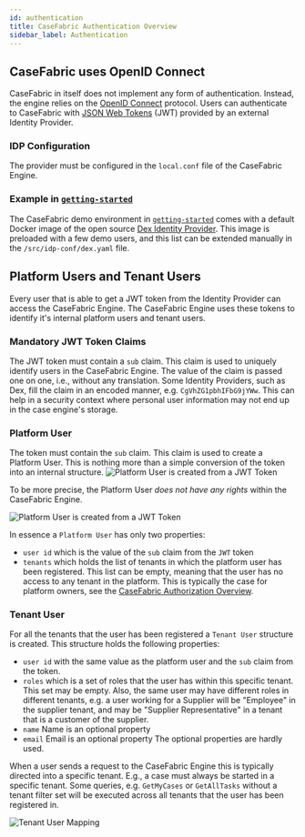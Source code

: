 ```yaml
---
id: authentication
title: CaseFabric Authentication Overview
sidebar_label: Authentication
---
```


## CaseFabric uses OpenID Connect
CaseFabric in itself does not implement any form of authentication. Instead, the engine relies on the [OpenID Connect](https://en.wikipedia.org/wiki/OpenID_Connect) protocol.
Users can authenticate to CaseFabric with [JSON Web Tokens](https://jwt.io/) (JWT) provided by an external Identity Provider.

### IDP Configuration
The provider must be configured in the `local.conf` file of the CaseFabric Engine.

### Example in [`getting-started`](https://github.com/casefabric/getting-started)
The CaseFabric demo environment in [`getting-started`](https://github.com/cafienne/getting-started) comes with a default Docker image of the open source [Dex Identity Provider](https://github.com/dexidp/dex).
This image is preloaded with a few demo users, and this list can be extended manually in the `/src/idp-conf/dex.yaml` file.

## Platform Users and Tenant Users
Every user that is able to get a JWT token from the Identity Provider can access the CaseFabric Engine.
The CaseFabric Engine uses these tokens to identify it's internal platform users and tenant users.

### Mandatory JWT Token Claims
The JWT token must contain a `sub` claim. This claim is used to uniquely identify users in the CaseFabric Engine. The value of the claim is passed one on one, i.e., without any translation.
Some Identity Providers, such as Dex, fill the claim in an encoded manner, e.g. `CgVhZG1pbhIFbG9jYWw`.
This can help in a security context where personal user information may not end up in the case engine's storage.  

### Platform User
The token must contain the `sub` claim. This claim is used to create a Platform User. This is nothing more than a simple conversion of the token into an internal structure.
![Platform User is created from a JWT Token](assets/engine/platform-user.png)

To be more precise, the Platform User _does not have any rights_ within the CaseFabric Engine. 

![Platform User is created from a JWT Token](assets/engine/platform-user-has-no-access.png)

In essence a `Platform User` has only two properties:
- `user id` which is the value of the `sub` claim from the `JWT` token
- `tenants` which holds the list of tenants in which the platform user has been registered. This list can be empty, meaning that the user has no access to any tenant in the platform. This is typically the case for platform owners, see the [CaseFabric Authorization Overview](authorization).

### Tenant User
For all the tenants that the user has been registered a `Tenant User` structure is created.
This structure holds the following properties:
- `user id` with the same value as the platform user and the `sub` claim from the token.
- `roles` which is a set of roles that the user has within this specific tenant. This set may be empty. Also, the same user may have different roles in different tenants, e.g. a user working for a Supplier will be "Employee" in the supplier tenant, and may be "Supplier Representative" in a tenant that is a customer of the supplier.
- `name` Name is an optional property
- `email` Email is an optional property
The optional properties are hardly used.

When a user sends a request to the CaseFabric Engine this is typically directed into a specific tenant. E.g., a case must always be started in a specific tenant.
Some queries, e.g. `GetMyCases` or `GetAllTasks` without a tenant filter set will be executed across all tenants that the user has been registered in.

![Tenant User Mapping](assets/engine/tenant-user.png)

